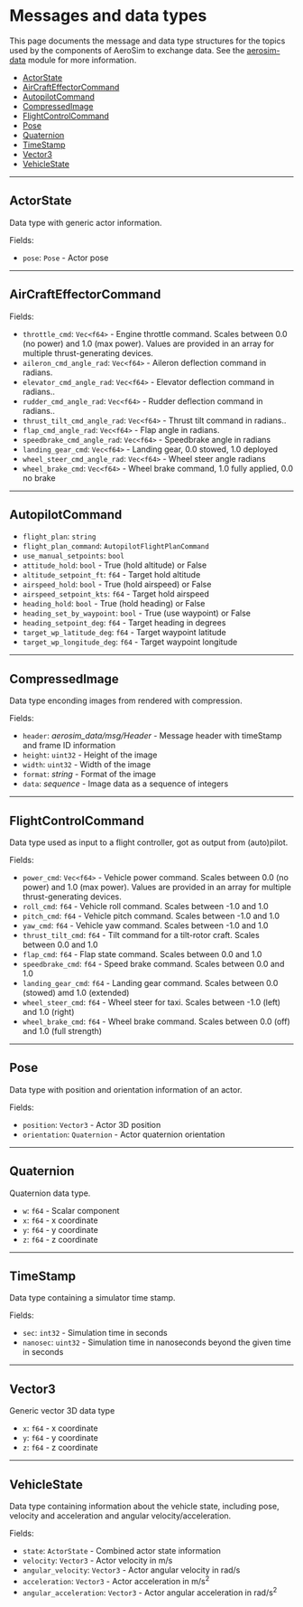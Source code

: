 # Messages and data types

This page documents the message and data type structures for the topics used by the components of AeroSim to exchange data. See the [aerosim-data](https://github.com/aerosim-open/aerosim/tree/main/aerosim-data) module for more information.

* [ActorState](#actorstate)
* [AirCraftEffectorCommand](#aircrafteffectorcommand)
* [AutopilotCommand](#autopilotcommand)
* [CompressedImage](#compressedimage)
* [FlightControlCommand](#flightcontrolcommand)
* [Pose](#pose)
* [Quaternion](#quaternion)
* [TimeStamp](#timestamp)
* [Vector3](#vector3)
* [VehicleState](#vehiclestate)

---

## ActorState

Data type with generic actor information.

Fields:

* `pose`: `Pose` - Actor pose

---

## AirCraftEffectorCommand

Fields:

* `throttle_cmd`: `Vec<f64>` - Engine throttle command. Scales between 0.0 (no power) and 1.0 (max power). Values are provided in an array for multiple thrust-generating devices.
* `aileron_cmd_angle_rad`: `Vec<f64>` - Aileron deflection command in radians.
* `elevator_cmd_angle_rad`: `Vec<f64>` - Elevator deflection command in radians..
* `rudder_cmd_angle_rad`: `Vec<f64>` - Rudder deflection command in radians..
* `thrust_tilt_cmd_angle_rad`: `Vec<f64>` - Thrust tilt command in radians..
* `flap_cmd_angle_rad`: `Vec<f64>` -  Flap angle in radians.
* `speedbrake_cmd_angle_rad`: `Vec<f64>` - Speedbrake angle in radians
* `landing_gear_cmd`: `Vec<f64>` - Landing gear, 0.0 stowed, 1.0 deployed
* `wheel_steer_cmd_angle_rad`: `Vec<f64>` - Wheel steer angle radians
* `wheel_brake_cmd`: `Vec<f64>` - Wheel brake command, 1.0 fully applied, 0.0 no brake

---

## AutopilotCommand

* `flight_plan`: `string`
* `flight_plan_command`: `AutopilotFlightPlanCommand`
* `use_manual_setpoints`: `bool`
* `attitude_hold`: `bool` - True (hold altitude) or False
* `altitude_setpoint_ft`: `f64` - Target hold altitude
* `airspeed_hold`: `bool` - True (hold airspeed) or False
* `airspeed_setpoint_kts`: `f64` - Target hold airspeed
* `heading_hold`: `bool` - True (hold heading) or False
* `heading_set_by_waypoint`: `bool` - True (use waypoint) or False
* `heading_setpoint_deg`: `f64` - Target heading in degrees
* `target_wp_latitude_deg`: `f64` - Target waypoint latitude
* `target_wp_longitude_deg`: `f64` - Target waypoint longitude

---

## CompressedImage

Data type enconding images from rendered with compression.

Fields:

* `header`: *aerosim_data/msg/Header* - Message header with timeStamp and frame ID information
* `height`: `uint32` - Height of the image 
* `width`: `uint32` - Width of the image
* `format`: *string* - Format of the image
* `data`: *sequence<uint8>* - Image data as a sequence of integers

---

## FlightControlCommand

Data type used as input to a flight controller, got as output from (auto)pilot.

Fields:

* `power_cmd`: `Vec<f64>` - Vehicle power command. Scales between 0.0 (no power) and 1.0 (max power). Values are provided in an array for multiple thrust-generating devices.
* `roll_cmd`: `f64` - Vehicle roll command. Scales between -1.0 and 1.0
* `pitch_cmd`: `f64` - Vehicle pitch command. Scales between -1.0 and 1.0
* `yaw_cmd`: `f64` - Vehicle yaw command. Scales between -1.0 and 1.0
* `thrust_tilt_cmd`: `f64` - Tilt command for a tilt-rotor craft. Scales between 0.0 and 1.0
* `flap_cmd`: `f64` - Flap state command. Scales between 0.0 and 1.0
* `speedbrake_cmd`: `f64` - Speed brake command. Scales between 0.0 and 1.0
* `landing_gear_cmd`: `f64` - Landing gear command. Scales between 0.0 (stowed) amd 1.0 (extended)
* `wheel_steer_cmd`: `f64` - Wheel steer for taxi. Scales between -1.0 (left) and 1.0 (right)
* `wheel_brake_cmd`: `f64` - Wheel brake command. Scales between 0.0 (off) and 1.0 (full strength)

---

## Pose

Data type with position and orientation information of an actor.

Fields:

* `position`: `Vector3` - Actor 3D position
* `orientation`: `Quaternion` - Actor quaternion orientation

---

## Quaternion

Quaternion data type.

* `w`: `f64` - Scalar component
* `x`: `f64` - x coordinate
* `y`: `f64` - y coordinate
* `z`: `f64` - z coordinate

---

## TimeStamp

Data type containing a simulator time stamp.

Fields:

* `sec`: `int32` - Simulation time in seconds
* `nanosec`: `uint32` - Simulation time in nanoseconds beyond the given time in seconds

---

## Vector3

Generic vector 3D data type

* `x`: `f64` - x coordinate
* `y`: `f64` - y coordinate
* `z`: `f64` - z coordinate

---

## VehicleState

Data type containing information about the vehicle state, including pose, velocity and acceleration and angular velocity/acceleration.

Fields:

* `state`: `ActorState` - Combined actor state information
* `velocity`: `Vector3` - Actor velocity in m/s
* `angular_velocity`: `Vector3` - Actor angular velocity in rad/s
* `acceleration`: `Vector3` - Actor acceleration in m/s<sup>2</sup>
* `angular_acceleration`: `Vector3` - Actor angular acceleration in rad/s<sup>2</sup>
